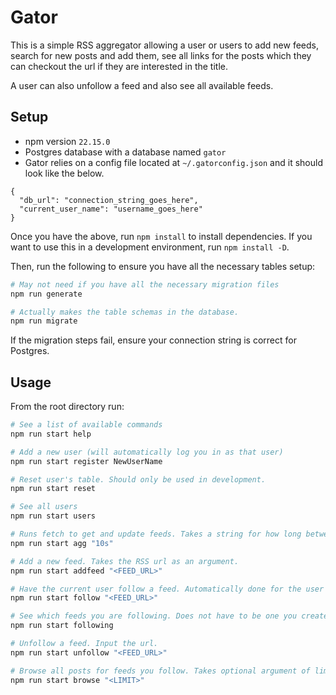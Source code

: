 # Gator

This is a simple RSS aggregator allowing a user or users to add new feeds, search for new posts and add them, see all links for the posts which they can checkout the url if they are interested in the title.

A user can also unfollow a feed and also see all available feeds.

## Setup

- npm version `22.15.0`
- Postgres database with a database named `gator`
- Gator relies on a config file located at `~/.gatorconfig.json` and it should look like the below.

```json:
{
  "db_url": "connection_string_goes_here",
  "current_user_name": "username_goes_here"
}
```

Once you have the above, run `npm install` to install dependencies. If you want to use this in a development environment, run `npm install -D`.

Then, run the following to ensure you have all the necessary tables setup:

```bash
# May not need if you have all the necessary migration files
npm run generate

# Actually makes the table schemas in the database.
npm run migrate
```

If the migration steps fail, ensure your connection string is correct for Postgres.

## Usage

From the root directory run:

```bash
# See a list of available commands
npm run start help

# Add a new user (will automatically log you in as that user)
npm run start register NewUserName

# Reset user's table. Should only be used in development.
npm run start reset

# See all users
npm run start users

# Runs fetch to get and update feeds. Takes a string for how long between intervals
npm run start agg "10s"

# Add a new feed. Takes the RSS url as an argument.
npm run start addfeed "<FEED_URL>"

# Have the current user follow a feed. Automatically done for the user who added the feed.
npm run start follow "<FEED_URL>"

# See which feeds you are following. Does not have to be one you created.
npm run start following

# Unfollow a feed. Input the url.
npm run start unfollow "<FEED_URL>"

# Browse all posts for feeds you follow. Takes optional argument of limit. Defaults to 2.
npm run start browse "<LIMIT>"
```
